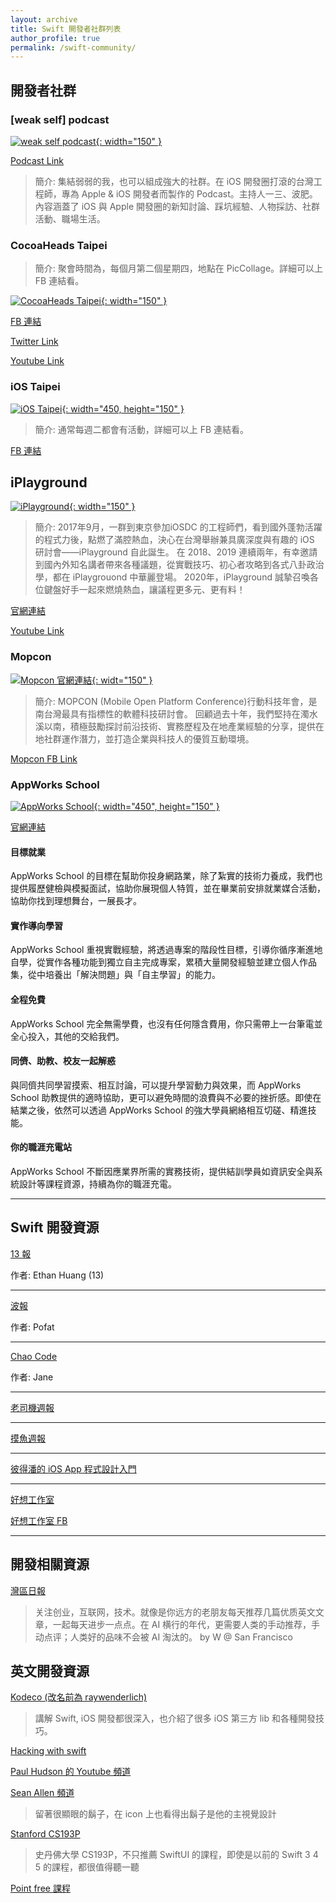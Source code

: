 ```yaml
---
layout: archive
title: Swift 開發者社群列表
author_profile: true
permalink: /swift-community/
---
```


## 開發者社群

### [weak self] podcast

[![weak self podcast](/assets/swift-community/icon_weak-self.jpeg){: width="150" }](https://weakself.dev)

[Podcast Link](https://weakself.dev/)

> 簡介:
集結弱弱的我，也可以組成強大的社群。在 iOS 開發圈打滾的台灣工程師，專為 Apple & iOS 開發者而製作的 Podcast。主持人一三、波肥。內容涵蓋了 iOS 與 Apple 開發圈的新知討論、踩坑經驗、人物採訪、社群活動、職場生活。

### CocoaHeads Taipei

> 簡介:
聚會時間為，每個月第二個星期四，地點在 PicCollage。詳細可以上 FB 連結看。

[![CocoaHeads Taipei](/assets/swift-community/icon_cocoaheads-Taipei.jpeg){: width="150" }](https://www.facebook.com/groups/cocoaheads.taipei)

[FB 連結](https://www.facebook.com/groups/cocoaheads.taipei)

[Twitter Link](https://twitter.com/CocoaHeads_TPE)

[Youtube Link](https://www.youtube.com/c/CocoaHeadsTaipei)

### iOS Taipei

[![iOS Taipei](/assets/swift-community/banner_ios-taipei.jpeg){: width="450, height="150" }](https://www.facebook.com/groups/ios.taipei)

> 簡介:
通常每週二都會有活動，詳細可以上 FB 連結看。

[FB 連結](https://www.facebook.com/groups/ios.taipei)

## iPlayground

[![iPlayground](/assets/swift-community/icon_iPlayground.jpeg){: width="150" }](https://www.facebook.com/groups/cocoaheads.taipei)

> 簡介:
2017年9月，一群到東京參加iOSDC 的工程師們，看到國外蓬勃活躍的程式力後，點燃了滿腔熱血，決心在台灣舉辦兼具廣深度與有趣的 iOS 研討會——iPlayground 自此誕生。
在 2018、2019 連續兩年，有幸邀請到國內外知名講者帶來各種議題，從實戰技巧、初心者攻略到各式八卦政治學，都在 iPlaygrouond 中華麗登場。
2020年，iPlayground 誠摯召喚各位鍵盤好手一起來燃燒熱血，讓議程更多元、更有料！

[官網連結](https://iplayground.io)

[Youtube Link](https://www.youtube.com/@iPlaygroundTaiwan)

### Mopcon

[![Mopcon 官網連結](/assets/swift-community/banner_mopCon.jpeg){: widt="150" }](https://mopcon.org/)

> 簡介:
MOPCON (Mobile Open Platform Conference)行動科技年會，是南台灣最具有指標性的軟體科技研討會。 回顧過去十年，我們堅持在濁水溪以南，積極鼓勵探討前沿技術、實務歷程及在地產業經驗的分享，提供在地社群運作潛力，並打造企業與科技人的優質互動環境。

[Mopcon FB Link](https://www.facebook.com/mopcon/)

### AppWorks School

[![AppWorks School](/assets/swift-community/banner_AppWorks-School.jpeg){: width="450", height="150" }](https://school.appworks.tw)

[官網連結](https://school.appworks.tw)

#### 目標就業
AppWorks School 的目標在幫助你投身網路業，除了紮實的技術力養成，我們也提供履歷健檢與模擬面試，協助你展現個人特質，並在畢業前安排就業媒合活動，協助你找到理想舞台，一展長才。

#### 實作導向學習
AppWorks School 重視實戰經驗，將透過專案的階段性目標，引導你循序漸進地自學，從實作各種功能到獨立自主完成專案，累積大量開發經驗並建立個人作品集，從中培養出「解決問題」與「自主學習」的能力。

#### 全程免費
AppWorks School 完全無需學費，也沒有任何隱含費用，你只需帶上一台筆電並全心投入，其他的交給我們。

#### 同儕、助教、校友一起解惑
與同儕共同學習摸索、相互討論，可以提升學習動力與效果，而 AppWorks School 助教提供的適時協助，更可以避免時間的浪費與不必要的挫折感。即使在結業之後，依然可以透過 AppWorks School 的強大學員網絡相互切磋、精進技能。

#### 你的職涯充電站
AppWorks School 不斷因應業界所需的實務技術，提供結訓學員如資訊安全與系統設計等課程資源，持續為你的職涯充電。

---

## Swift 開發資源

[13 報](https://www.ethanhuang13.com)

作者: Ethan Huang (13)

<hr>

[波報](https://pofat.substack.com)

作者: Pofat

<hr>

[Chao Code](https://www.youtube.com/@ChaoCode)

作者: Jane

<hr>

[老司機週報](https://github.com/SwiftOldDriver/iOS-Weekly)

<hr>

[摸魚週報](https://github.com/zhangferry/iOSWeeklyLearning)

<hr>

[彼得潘的 iOS App 程式設計入門](https://www.apppeterpan.com/)

<hr>

[好想工作室](https://goodideas-studio.com)

[好想工作室 FB](https://www.facebook.com/GoodideasStudio/?locale=zh_TW)

<hr>

## 開發相關資源

[灣區日報](https://www.wanqu.co)

> 关注创业，互联网，技术。就像是你远方的老朋友每天推荐几篇优质英文文章，一起每天进步一点点。在 AI 横行的年代，更需要人类的手动推荐，手动点评；人类好的品味不会被 AI 淘汰的。 by W @ San Francisco

## 英文開發資源

[Kodeco (改名前為 raywenderlich)](https://www.kodeco.com/)

> 講解 Swift, iOS 開發都很深入，也介紹了很多 iOS 第三方 lib 和各種開發技巧。

[Hacking with swift](https://www.hackingwithswift.com/)

[Paul Hudson 的 Youtube 頻道](https://www.youtube.com/@twostraws)

[Sean Allen 頻道](https://www.youtube.com/@seanallen)
> 留著很顯眼的鬍子，在 icon 上也看得出鬍子是他的主視覺設計

[Stanford CS193P](https://www.youtube.com/watch?v=bqu6BquVi2M)

> 史丹佛大學 CS193P，不只推薦 SwiftUI 的課程，即使是以前的 Swift 3 4 5 的課程，都很值得聽一聽

[Point free 課程](https://www.pointfree.co/)